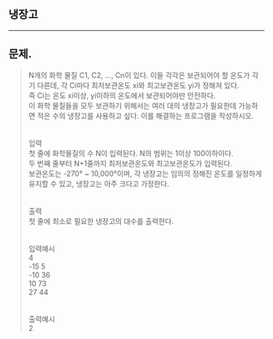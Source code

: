 ## 냉장고
___
## 문제.
> N개의 화학 물질 C1, C2, …, Cn이 있다. 이들 각각은 보관되어야 할 온도가 각기 다른데, 각 Ci마다 최저보관온도 xi와 최고보관온도 yi가 정해져 있다. </br>
> 즉 Ci는 온도 xi이상, yi이하의 온도에서 보관되어야만 안전하다.</br>
> 이 화학 물질들을 모두 보관하기 위해서는 여러 대의 냉장고가 필요한데 가능하면 적은 수의 냉장고를 사용하고 싶다. 이를 해결하는 프로그램을 작성하시오.</br>
> </br></br>
> 입력</br>
> 첫 줄에 화학물질의 수 N이 입력된다. N의 범위는 1이상 100이하이다.</br>
> 두 번째 줄부터 N+1줄까지 최저보관온도와 최고보관온도가 입력된다.</br>
> 보관온도는 -270° ~ 10,000°이며, 각 냉장고는 임의의 정해진 온도를 일정하게 유지할 수 있고, 냉장고는 아주 크다고 가정한다.</br>
> </br></br>
> 출력</br>
> 첫 줄에 최소로 필요한 냉장고의 대수를 출력한다.</br>
> </br></br>
> 입력예시</br>
> 4</br>
> -15 5</br>
> -10 36</br>
> 10 73</br>
> 27 44</br>
> </br></br>
> 출력예시</br>
> 2</br>